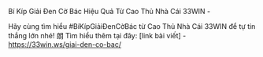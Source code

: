 Bí Kíp Giải Đen Cờ Bác Hiệu Quả Từ Cao Thủ Nhà Cái 33WIN - 

Hãy cùng tìm hiểu #BíKípGiảiĐenCờBác từ Cao Thủ Nhà Cái 33WIN để tự tin thắng lớn nhé! 朗 Tìm hiểu thêm tại đây: [link bài viết] - https://33win.ws/giai-den-co-bac/
